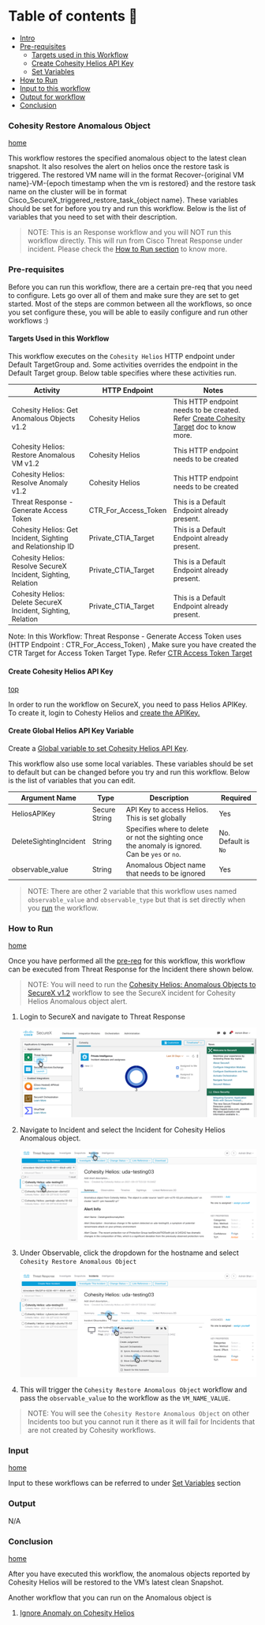 # Table of contents :scroll:

 - [Intro](#intro)
 - [Pre-requisites](#pre-req)
    * [Targets used in this Workflow](#targets-used)
    * [Create Cohesity Helios API Key](#helios-client)
    * [Set Variables](#set-variables)
 - [How to Run](#run)
 - [Input to this workflow](#input)
 - [Output for workflow](#output)
 - [Conclusion](#next)

### <a name="intro"></a> Cohesity Restore Anomalous Object
[home](../../README.md)

This workflow restores the specified anomalous object to the latest clean snapshot. It also resolves the alert on helios once the restore task is triggered. The restored VM name will in the format Recover-{original VM name}-VM-{epoch timestamp when the vm is restored} and the restore task name on the cluster will be in format Cisco_SecureX_triggered_restore_task_{object name}. These variables should be set for before you try and run this workflow. Below is the list of variables that you need to set with their description.  

> NOTE: This is an Response workflow and you will NOT run this workflow directly. This will run from Cisco Threat Response under incident. Please check the [How to Run section](#run) to know more. 

### <a name="pre-req"></a> Pre-requisites

Before you can run this workflow, there are a certain pre-req that you need to configure. Lets go over all of them and make sure they are set to get started. Most of the steps are common between all the workflows, so once you set configure these, you will be able to easily configure and run other workflows :)

#### <a name="targets-used"></a> Targets Used in this Workflow

This workflow executes on the `Cohesity Helios` HTTP endpoint under Default TargetGroup and. Some activities overrides the endpoint in the Default Target group. Below table specifies where these activities run. 

| **Activity** | **HTTP Endpoint** | **Notes** |
| --- | --- | --- |
| Cohesity Helios: Get Anomalous Objects v1.2 | Cohesity Helios | This HTTP endpoint needs to be created. Refer [Create Cohesity Target](../misc/createCohesityHeliosTarget.md) doc to know more. |
| Cohesity Helios: Restore Anomalous VM v1.2 | Cohesity Helios | This HTTP endpoint needs to be created |
| Cohesity Helios: Resolve Anomaly v1.2 | Cohesity Helios | This HTTP endpoint needs to be created |
| Threat Response - Generate Access Token | CTR_For_Access_Token | This is a Default Endpoint already present. |
| Cohesity Helios: Get Incident, Sighting and Relationship ID | Private_CTIA_Target | This is a Default Endpoint already present. |
| Cohesity Helios: Resolve SecureX Incident, Sighting, Relation | Private_CTIA_Target | This is a Default Endpoint already present. |
| Cohesity Helios: Delete SecureX Incident, Sighting, Relation | Private_CTIA_Target | This is a Default Endpoint already present. |

Note: In this Workflow: Threat Response - Generate Access Token uses (HTTP Endpoint : CTR_For_Access_Token) , Make sure you have created the CTR Target for Access Token Target Type. Refer [CTR Access Token Target](../misc/CTRAccessToken.md)

#### <a name="helios-client"></a> Create Cohesity Helios API Key
[top](#Cisco-SecureX-Integration)

In order to run the workflow on SecureX, you need to pass Helios APIKey. To create it, login to Cohesty Helios and [create the APIKey.](https://developer.cohesity.com/docs/helios-getting-started)

#### <a name="set-variables"></a> Create Global Helios API Key Variable

Create a [Global variable to set Cohesity Helios API Key](../misc/CreateHeliosAPIKey.md). 

This workflow also use some local variables. These variables should be set to default but can be changed before you try and run this workflow. Below is the list of variables that you can edit.    

| **Argument Name** | **Type** | **Description** | **Required** |
| --- | --- |--- | --- |
| HeliosAPIKey | Secure String | API Key to access Helios. This is set globally | Yes | 
| DeleteSightingIncident  | String | Specifies where to delete or not the sighting once the anomaly is ignored. Can be `yes` or `no`.| No. Default is `No` | 
| observable_value  | String | Anomalous Object name that needs to be ignored| Yes | 

>NOTE: There are other 2 variable that this workflow uses named `observable_value` and `observable_type` but that is set directly when you [run](#run) the workflow.  

### <a name="run"></a> How to Run
[home](../../README.md)

Once you have performed all the [pre-req](#pre-req) for this workflow, this workflow can be executed from Threat Response for the Incident there shown below. 

> NOTE: You will need to run the [Cohesity Helios: Anomalous Objects to SecureX v1.2](./HeliosRansomwareAlertsToThreatResponse.md) workflow to see the SecureX incident for Cohesity Helios Anomalous object alert.

1. Login to SecureX and navigate to Threat Response

    ![Go to Threat Response](../assets/threatResponse.png)

2. Navigate to Incident and select the Incident for Cohesity Helios Anomalous object. 

    ![Go to Incidents](../assets/runIgnore01.png)

3. Under Observable, click the dropdown for the hostname and select `Cohesity Restore Anomalous Object`

    ![Run Ignore](../assets/runWorkflow03.png)

4. This will trigger the `Cohesity Restore Anomalous Object` workflow and pass the `observable_value` to the workflow as the `VM_NAME_VALUE`. 

>NOTE: You will see the `Cohesity Restore Anomalous Object` on other Incidents too but you cannot run it there as it will fail for Incidents that are not created by Cohesity workflows. 

###  <a name="input"></a> Input
[home](../../README.md)

Input to these workflows can be referred to under [Set Variables](#set-variables) section

###  <a name="output"></a> Output

N/A

### <a name="next"></a> Conclusion
[home](../../README.md)

After you have executed this workflow, the anomalous objects reported by Cohesity Helios will be restored to the VM’s latest clean Snapshot. 

Another workflow that you can run on the Anomalous object is

1. [Ignore Anomaly on Cohesity Helios](./IgnoreAnomalyOnCohesity.md)
